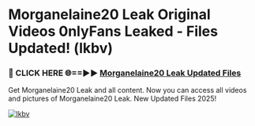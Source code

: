 # Morganelaine20 Leak Original Videos 0nlyFans Leaked - Files Updated! (lkbv)

<h3>🔴 CLICK HERE 🌐==►► <a href="https://tinyurl.com/x26r9saj" rel="nofollow">Morganelaine20 Leak Updated Files</a></h3>

Get Morganelaine20 Leak and all content. Now you can access all videos and pictures of Morganelaine20 Leak. New Updated Files 2025!

[![lkbv](https://i.imgur.com/LkgZPqh.gif)](https://tinyurl.com/x26r9saj)
